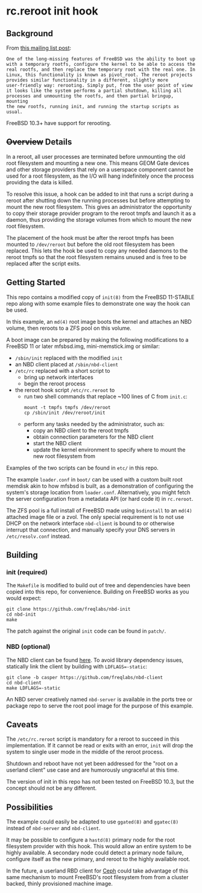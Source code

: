 # rc.reroot init hook

## Background

From [this mailing list post](https://lists.freebsd.org/pipermail/freebsd-announce/2016-February/001706.html):

	One of the long-missing features of FreeBSD was the ability to boot up
	with a temporary rootfs, configure the kernel to be able to access the
	real rootfs, and then replace the temporary root with the real one. In
	Linux, this functionality is known as pivot_root. The reroot projects
	provides similar functionality in a different, slightly more
	user-friendly way: rerooting. Simply put, from the user point of view
	it looks like the system performs a partial shutdown, killing all
	processes and unmounting the rootfs, and then partial bringup, mounting
	the new rootfs, running init, and running the startup scripts as usual.

FreeBSD 10.3+ have support for rerooting.

## ~~Overview~~ Details

In a reroot, all user processes are terminated before unmounting the old root
filesystem and mounting a new one.  This means GEOM Gate devices and other
storage providers that rely on a userspace component cannot be used for a root
filesystem, as the I/O will hang indefinitely once the process providing the
data is killed.

To resolve this issue, a hook can be added to init that runs a script during a
reroot after shutting down the running processes but before attempting to mount
the new root filesystem.  This gives an administrator the opportunity to copy
their storage provider program to the reroot tmpfs and launch it as a daemon,
thus providing the storage volumes from which to mount the new root filesystem.

The placement of the hook must be after the reroot tmpfs has been mounted to
`/dev/reroot` but before the old root filesystem has been replaced.  This lets
the hook be used to copy any needed daemons to the reroot tmpfs so that the
root filesystem remains unused and is free to be replaced after the script
exits.

## Getting Started

This repo contains a modified copy of `init(8)` from the FreeBSD 11-STABLE repo
along with some example files to demonstrate one way the hook can be used.

In this example, an `md(4)` root image boots the kernel and attaches an NBD
volume, then reroots to a ZFS pool on this volume.

A boot image can be prepared by making the following modifications to a
FreeBSD 11 or later mfsbsd.img, mini-memstick.img or similar:

+ `/sbin/init` replaced with the modified `init`
+ an NBD client placed at `/sbin/nbd-client`
+ `/etc/rc` replaced with a short script to
  + bring up network interfaces
  + begin the reroot process
+ the reroot hook script `/etc/rc.reroot` to
  + run two shell commands that replace ~100 lines of C from `init.c`:
	```
	mount -t tmpfs tmpfs /dev/reroot
	cp /sbin/init /dev/reroot/init
	```
  + perform any tasks needed by the administrator, such as:
    + copy an NBD client to the reroot tmpfs
    + obtain connection parameters for the NBD client
    + start the NBD client
    + update the kernel environment to specify where to mount the new root
      filesystem from

Examples of the two scripts can be found in `etc/` in this repo.

The example `loader.conf` in `boot/` can be used with a custom built root
memdisk akin to how mfsbsd is built, as a demonstration of configuring the
system's storage location from `loader.conf`.  Alternatively, you might fetch
the server configuration from a metadata API (or hard code it) in `rc.reroot`.

The ZFS pool is a full install of FreeBSD made using `bsdinstall` to an `md(4)`
attached image file or a zvol.  The only special requirement is to not use DHCP
on the network interface `nbd-client` is bound to or otherwise interrupt that
connection, and manually specify your DNS servers in `/etc/resolv.conf`
instead.

## Building

### init (required)

The `Makefile` is modified to build out of tree and dependencies have been
copied into this repo, for convenience. Building on FreeBSD works as you would
expect:

```
git clone https://github.com/freqlabs/nbd-init
cd nbd-init
make
```

The patch against the original `init` code can be found in `patch/`.

### NBD (optional)

The NBD client can be found
[here](https://github.com/freqlabs/nbd-client/tree/casper).  To avoid library
dependency issues, statically link the client by building with
`LDFLAGS=-static`:

```
git clone -b casper https://github.com/freqlabs/nbd-client
cd nbd-client
make LDFLAGS=-static
```

An NBD server creatively named `nbd-server` is available in the ports tree or
package repo to serve the root pool image for the purpose of this example.

## Caveats

The `/etc/rc.reroot` script is mandatory for a reroot to succeed in this
implementation.  If it cannot be read or exits with an error, `init` will drop
the system to single user mode in the middle of the reroot process.

Shutdown and reboot have not yet been addressed for the "root on a userland
client" use case and are humorously ungraceful at this time.

The version of init in this repo has not been tested on FreeBSD 10.3, but the
concept should not be any different.

## Possibilities

The example could easily be adapted to use `ggated(8)` and `ggatec(8)` instead
of `nbd-server` and `nbd-client`.

It may be possible to configure a `hastd(8)` primary node for the root
filesystem provider with this hook.  This would allow an entire system to be
highly available.  A secondary node could detect a primary node failure,
configure itself as the new primary, and reroot to the highly available root.

In the future, a userland RBD client for
[Ceph](http://ceph.com/ceph-storage/block-storage/) could take advantage of
this same mechanism to mount FreeBSD's root filesystem from from a cluster
backed, thinly provisioned machine image.
